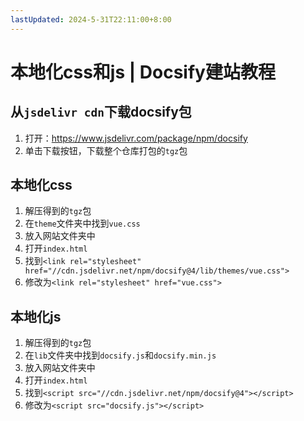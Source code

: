 ```yaml
---
lastUpdated: 2024-5-31T22:11:00+8:00
---
```


# 本地化css和js | Docsify建站教程

## 从```jsdelivr cdn```下载docsify包

1. 打开：<https://www.jsdelivr.com/package/npm/docsify>
2. 单击下载按钮，下载整个仓库打包的```tgz```包

## 本地化css

1. 解压得到的```tgz```包
2. 在```theme```文件夹中找到```vue.css```
3. 放入网站文件夹中
4. 打开```index.html```
5. 找到```<link rel="stylesheet" href="//cdn.jsdelivr.net/npm/docsify@4/lib/themes/vue.css">```
6. 修改为```<link rel="stylesheet" href="vue.css">```

## 本地化js

1. 解压得到的```tgz```包
2. 在```lib```文件夹中找到```docsify.js```和```docsify.min.js```
3. 放入网站文件夹中
4. 打开```index.html```
5. 找到```<script src="//cdn.jsdelivr.net/npm/docsify@4"></script>```
6. 修改为```<script src="docsify.js"></script>```